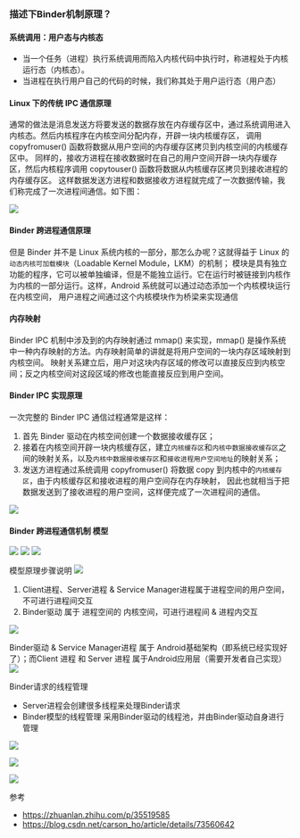 ### 描述下Binder机制原理？

#### 系统调用：用户态与内核态
- 当一个任务（进程）执行系统调用而陷入内核代码中执行时，称进程处于内核运行态（内核态）。
- 当进程在执行用户自己的代码的时候，我们称其处于用户运行态（用户态）

####  Linux 下的传统 IPC 通信原理
通常的做法是消息发送方将要发送的数据存放在内存缓存区中，通过系统调用进入内核态。然后内核程序在内核空间分配内存，开辟一块内核缓存区，
调用 copyfromuser() 函数将数据从用户空间的内存缓存区拷贝到内核空间的内核缓存区中。
同样的，接收方进程在接收数据时在自己的用户空间开辟一块内存缓存区，然后内核程序调用 copytouser() 函数将数据从内核缓存区拷贝到接收进程的内存缓存区。
这样数据发送方进程和数据接收方进程就完成了一次数据传输，我们称完成了一次进程间通信。如下图：

![](../../picture/v2-aab2affe42958a659ea8a517ffaff5a0_720w.jpg)

#### Binder 跨进程通信原理

但是 Binder 并不是 Linux 系统内核的一部分，那怎么办呢？这就得益于 Linux 的`动态内核可加载模块`（Loadable Kernel Module，LKM）的机制；
模块是具有独立功能的程序，它可以被单独编译，但是不能独立运行。它在运行时被链接到内核作为内核的一部分运行。这样，Android 系统就可以通过动态添加一个内核模块运行在内核空间，
用户进程之间通过这个内核模块作为桥梁来实现通信

#### 内存映射
Binder IPC 机制中涉及到的内存映射通过 mmap() 来实现，mmap() 是操作系统中一种内存映射的方法。内存映射简单的讲就是将用户空间的一块内存区域映射到内核空间。
映射关系建立后，用户对这块内存区域的修改可以直接反应到内核空间；反之内核空间对这段区域的修改也能直接反应到用户空间。

#### Binder IPC 实现原理
一次完整的 Binder IPC 通信过程通常是这样：
1. 首先 Binder 驱动在内核空间创建一个数据接收缓存区；
2. 接着在内核空间开辟一块内核缓存区，建立`内核缓存区`和`内核中数据接收缓存区`之间的映射关系，以及`内核中数据接收缓存区`和`接收进程用户空间地址`的映射关系；
3. 发送方进程通过系统调用 copyfromuser() 将数据 copy 到内核中的`内核缓存区`，由于内核缓存区和接收进程的用户空间存在内存映射，
因此也就相当于把数据发送到了接收进程的用户空间，这样便完成了一次进程间的通信。

![](../../picture/v2-cbd7d2befbed12d4c8896f236df96dbf_720w.jpg)

#### Binder 跨进程通信机制 模型
![](../../picture/aHR0cDovL3VwbG9hZC1pbWFnZXMuamlhbnMi8yL3cvMTI0MA.png)
![](../../picture/aHR0cDby91cGxvYWRfaZaWV3Mi8yL3cvMTI0MA.png)
![](../../picture/aHR0cDovL3cvMTI0MA.png)

模型原理步骤说明
![](../../picture/WFnZXMuamlhbnNodS5I0MA.png)

1. Client进程、Server进程 & Service Manager进程属于进程空间的用户空间，不可进行进程间交互
2. Binder驱动 属于 进程空间的 内核空间，可进行进程间 & 进程内交互

![](../../picture/aHR0cDovL1pbWFnNodS5pby91cGxcmlwJTdDaW1hZ2VWaW.png)

Binder驱动 & Service Manager进程 属于 Android基础架构（即系统已经实现好了）；而Client 进程 和 Server 进程 属于Android应用层（需要开发者自己实现）
![](../../picture/G9hZC1pbWFnZXM.png) 

Binder请求的线程管理
- Server进程会创建很多线程来处理Binder请求
- Binder模型的线程管理 采用Binder驱动的线程池，并由Binder驱动自身进行管理

![](../../picture/WFnZXMuamlhbnZW50L3N0cI0MA.png) 

![](../../picture/MuamlhbnNodS5pby91.png) 

![](../../picture/G9hZC1pbWFnZXMuaZ3IyL2F10MA.png) 


参考
- https://zhuanlan.zhihu.com/p/35519585
- https://blog.csdn.net/carson_ho/article/details/73560642
